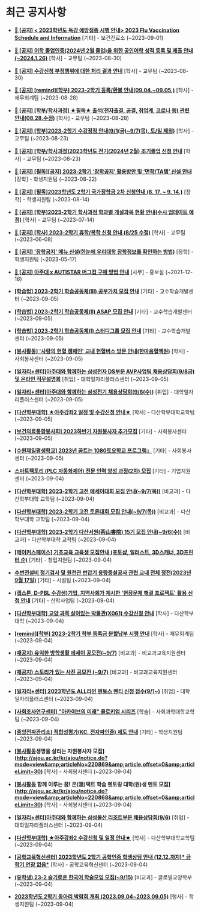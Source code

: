 # 최근 공지사항

* **[📌 [공지] &lt; 2023학년도 독감 예방접종 시행 안내&gt; 2023 Flu Vaccination Schedule and Information](http://ajou.ac.kr/kr/ajou/notice.do?mode=view&amp;articleNo=220764&amp;article.offset=0&amp;articleLimit=30)**
 [기타] - 보건진료소 (~2023-09-01)

* **[📌 [공지] 어학 졸업인증(2024년 2월 졸업)을 위한 공인어학 성적 등록 및 제출 안내 (~2024.1.26)](http://ajou.ac.kr/kr/ajou/notice.do?mode=view&amp;articleNo=220675&amp;article.offset=0&amp;articleLimit=30)**
 [학사] - 교무팀 (~2023-08-30)

* **[📌 [공지] 수강신청 부정행위에 대한 처리 결과 안내](http://ajou.ac.kr/kr/ajou/notice.do?mode=view&amp;articleNo=220673&amp;article.offset=0&amp;articleLimit=30)**
 [학사] - 교무팀 (~2023-08-30)

* **[📌 [공지] [remind][학부] 2023-2학기 등록/환불 안내(09.04.~09.05.)](http://ajou.ac.kr/kr/ajou/notice.do?mode=view&amp;articleNo=220608&amp;article.offset=0&amp;articleLimit=30)**
 [학사] - 재무회계팀 (~2023-08-28)

* **[📌 [공지] [학부/학사과정] ★필독★ 출석(전자출결, 공결, 취업계, 코로나 등) 관련 안내(08.28.수정)](http://ajou.ac.kr/kr/ajou/notice.do?mode=view&amp;articleNo=220586&amp;article.offset=0&amp;articleLimit=30)**
 [학사] - 교무팀 (~2023-08-28)

* **[📌 [공지] [학부]2023-2학기 수강정정 안내(9/1(금)~9/7(목), 토/일 제외)](http://ajou.ac.kr/kr/ajou/notice.do?mode=view&amp;articleNo=220411&amp;article.offset=0&amp;articleLimit=30)**
 [학사] - 교무팀 (~2023-08-23)

* **[📌 [공지] [학부/학사과정]2023학년도 전기(2024년 2월) 조기졸업 신청 안내](http://ajou.ac.kr/kr/ajou/notice.do?mode=view&amp;articleNo=220402&amp;article.offset=0&amp;articleLimit=30)**
 [학사] - 교무팀 (~2023-08-23)

* **[📌 [공지] [필독][공지] 2023-2학기 ‘장학공지’ 활용방안 및 ‘면학/TA탭’ 신설 안내](http://ajou.ac.kr/kr/ajou/notice.do?mode=view&amp;articleNo=220288&amp;article.offset=0&amp;articleLimit=30)**
 [장학] - 학생지원팀 (~2023-08-22)

* **[📌 [공지] [필독]2023학년도 2학기 국가장학금 2차 신청안내 (8. 17. ~ 9. 14.)](http://ajou.ac.kr/kr/ajou/notice.do?mode=view&amp;articleNo=220054&amp;article.offset=0&amp;articleLimit=30)**
 [장학] - 학생지원팀 (~2023-08-14)

* **[📌 [공지] [학부]2023-2학기 학사과정 학과별 개설과목 현황 안내(수시 업데이트 예정)](http://ajou.ac.kr/kr/ajou/notice.do?mode=view&amp;articleNo=219065&amp;article.offset=0&amp;articleLimit=30)**
 [학사] - 교무팀 (~2023-07-14)

* **[📌 [공지] [학사] 2023-2학기 휴학/복학 신청 안내 (8/25 수정)](http://ajou.ac.kr/kr/ajou/notice.do?mode=view&amp;articleNo=215587&amp;article.offset=0&amp;articleLimit=30)**
 [학사] - 교무팀 (~2023-06-08)

* **[📌 [공지] &#x27;장학공지&#x27; 메뉴 신설(한눈에 우리대학 장학정보를 확인하는 방법)](http://ajou.ac.kr/kr/ajou/notice.do?mode=view&amp;articleNo=214764&amp;article.offset=0&amp;articleLimit=30)**
 [장학] - 학생지원팀 (~2023-05-17)

* **[📌 [공지] 아주대 x AUTISTAR 머그컵 구매 방법 안내](http://ajou.ac.kr/kr/ajou/notice.do?mode=view&amp;articleNo=147976&amp;article.offset=0&amp;articleLimit=30)**
 [사무] - 홍보실 (~2021-12-16)

* **[[학습법] 2023-2학기 학습공동체(III) 공부가치 모집 안내](http://ajou.ac.kr/kr/ajou/notice.do?mode=view&amp;articleNo=220959&amp;article.offset=0&amp;articleLimit=30)**
 [기타] - 교수학습개발센터 (~2023-09-05)

* **[[학습법] 2023-2학기 학습공동체(II) ASAP 모집 안내](http://ajou.ac.kr/kr/ajou/notice.do?mode=view&amp;articleNo=220957&amp;article.offset=0&amp;articleLimit=30)**
 [기타] - 교수학습개발센터 (~2023-09-05)

* **[[학습법] 2023-2학기 학습공동체(I) 스터디그룹 모집 안내](http://ajou.ac.kr/kr/ajou/notice.do?mode=view&amp;articleNo=220956&amp;article.offset=0&amp;articleLimit=30)**
 [기타] - 교수학습개발센터 (~2023-09-05)

* **[[봉사활동] &#x27;사랑의 헌혈 캠페인&#x27; 교내 헌혈버스 방문 안내(한마음혈액원)](http://ajou.ac.kr/kr/ajou/notice.do?mode=view&amp;articleNo=220945&amp;article.offset=0&amp;articleLimit=30)**
 [학사] - 사회봉사센터 (~2023-09-05)

* **[[일자리+센터]아주대와 함께하는 삼성전자 DS부문 AVP사업팀 채용상담회(9/8금) 및 온라인 직무설명회](http://ajou.ac.kr/kr/ajou/notice.do?mode=view&amp;articleNo=220944&amp;article.offset=0&amp;articleLimit=30)**
 [취업] - 대학일자리플러스센터 (~2023-09-05)

* **[[일자리+센터]아주대와 함께하는 삼성전기 채용상담회(9/6(수))](http://ajou.ac.kr/kr/ajou/notice.do?mode=view&amp;articleNo=220943&amp;article.offset=0&amp;articleLimit=30)**
 [취업] - 대학일자리플러스센터 (~2023-09-05)

* **[[다산학부대학] ★아주강좌2 일정 및 수강신청 안내★](http://ajou.ac.kr/kr/ajou/notice.do?mode=view&amp;articleNo=220937&amp;article.offset=0&amp;articleLimit=30)**
 [학사] - 다산학부대학교학팀 (~2023-09-05)

* **[[보건의료통합봉사회] 2023하반기 자원봉사자 추가모집](http://ajou.ac.kr/kr/ajou/notice.do?mode=view&amp;articleNo=220936&amp;article.offset=0&amp;articleLimit=30)**
 [기타] - 사회봉사센터 (~2023-09-05)

* **[[수원제일평생학교] 2023년 꿈트는 1080토요학교 프로그램」](http://ajou.ac.kr/kr/ajou/notice.do?mode=view&amp;articleNo=220935&amp;article.offset=0&amp;articleLimit=30)**
 [기타] - 사회봉사센터 (~2023-09-05)

* **[스마트팩토리 (PLC 자동화제어) 전문 인력 양성 과정(2차) 모집](http://ajou.ac.kr/kr/ajou/notice.do?mode=view&amp;articleNo=220916&amp;article.offset=0&amp;articleLimit=30)**
 [기타] - 기업지원센터 (~2023-09-04)

* **[[다산학부대학] 2023-2학기 고전 에세이대회 모집 안내(~9/7(목))](http://ajou.ac.kr/kr/ajou/notice.do?mode=view&amp;articleNo=220913&amp;article.offset=0&amp;articleLimit=30)**
 [비교과] - 다산학부대학 교학팀 (~2023-09-04)

* **[[다산학부대학] 2023-2학기 고전 토론대회 모집 안내(~9/7(목))](http://ajou.ac.kr/kr/ajou/notice.do?mode=view&amp;articleNo=220911&amp;article.offset=0&amp;articleLimit=30)**
 [비교과] - 다산학부대학 교학팀 (~2023-09-04)

* **[[다산학부대학] 2023-2학기 다산서원(茶山書院) 15기 모집 안내(~9/6(수))](http://ajou.ac.kr/kr/ajou/notice.do?mode=view&amp;articleNo=220908&amp;article.offset=0&amp;articleLimit=30)**
 [비교과] - 다산학부대학 교학팀 (~2023-09-04)

* **[[메이커스페이스] 기초교육 교육생 모집안내 (포토샵, 일러스트, 3D스캐너, 3D프린터 순)](http://ajou.ac.kr/kr/ajou/notice.do?mode=view&amp;articleNo=220904&amp;article.offset=0&amp;articleLimit=30)**
 [기타] - 창업지원팀 (~2023-09-04)

* **[수변전설비 정기검사 및 원천관 변압기 용량증설공사 관련 교내 전체 정전(2023년 9월 17일)](http://ajou.ac.kr/kr/ajou/notice.do?mode=view&amp;articleNo=220893&amp;article.offset=0&amp;articleLimit=30)**
 [기타] - 시설팀 (~2023-09-04)

* **[(캡스톤, D-PBL 수강생)기업, 지역사회가 제시한 &#x27;현장문제 해결 프로젝트&#x27; 활용 신청 안내](http://ajou.ac.kr/kr/ajou/notice.do?mode=view&amp;articleNo=220890&amp;article.offset=0&amp;articleLimit=30)**
 [기타] - 산학사업팀 (~2023-09-04)

* **[[다산학부대학] 교양 과목 살아있는 박물관(X061) 수강신청 안내](http://ajou.ac.kr/kr/ajou/notice.do?mode=view&amp;articleNo=220888&amp;article.offset=0&amp;articleLimit=30)**
 [학사] - 다산학부대학 (~2023-09-04)

* **[[remind][학부] 2023-2학기 학부 등록금 분할납부 시행 안내](http://ajou.ac.kr/kr/ajou/notice.do?mode=view&amp;articleNo=220887&amp;article.offset=0&amp;articleLimit=30)**
 [학사] - 재무회계팀 (~2023-09-04)

* **[(재공지) 유익한 방학생활 에세이 공모전(~9/7)](http://ajou.ac.kr/kr/ajou/notice.do?mode=view&amp;articleNo=220886&amp;article.offset=0&amp;articleLimit=30)**
 [비교과] - 비교과교육지원센터 (~2023-09-04)

* **[(재공지) 스토리가 있는 사진 공모전 (~9/7)](http://ajou.ac.kr/kr/ajou/notice.do?mode=view&amp;articleNo=220885&amp;article.offset=0&amp;articleLimit=30)**
 [비교과] - 비교과교육지원센터 (~2023-09-04)

* **[[일자리+센터] 2023학년도 ALL라인 멘토스 멘티 신청 접수(9/1~)](http://ajou.ac.kr/kr/ajou/notice.do?mode=view&amp;articleNo=220883&amp;article.offset=0&amp;articleLimit=30)**
 [취업] - 대학일자리플러스센터 (~2023-09-04)

* **[[사회조사연구센터] &quot;아카이브의 미래&quot; 콜로키엄 시리즈](http://ajou.ac.kr/kr/ajou/notice.do?mode=view&amp;articleNo=220881&amp;article.offset=0&amp;articleLimit=30)**
 [학술] - 사회과학대학교학팀 (~2023-09-04)

* **[[중앙전파관리소] 적합성평가(KC, 전자파인증) 제도 안내](http://ajou.ac.kr/kr/ajou/notice.do?mode=view&amp;articleNo=220880&amp;article.offset=0&amp;articleLimit=30)**
 [기타] - 학생지원팀 (~2023-09-04)

* **[[봉사활동](9/5단체헌혈지원)생명을 살리는 자원봉사자 모집](http://ajou.ac.kr/kr/ajou/notice.do?mode=view&amp;articleNo=220869&amp;article.offset=0&amp;articleLimit=30)**
 [학사] - 사회봉사센터 (~2023-09-04)

* **[[봉사활동](재공지) 함께 이루는 꿈! 온(溫)택트 학습 멘토링 대학(원)생 멘토 모집](http://ajou.ac.kr/kr/ajou/notice.do?mode=view&amp;articleNo=220868&amp;article.offset=0&amp;articleLimit=30)**
 [학사] - 사회봉사센터 (~2023-09-04)

* **[[일자리+센터]아주대와 함께하는 삼성물산 리조트부문 채용상담회(9/6)](http://ajou.ac.kr/kr/ajou/notice.do?mode=view&amp;articleNo=220866&amp;article.offset=0&amp;articleLimit=30)**
 [취업] - 대학일자리플러스센터 (~2023-09-04)

* **[[다산학부대학] ★아주강좌2 수강신청 및 일정 안내★](http://ajou.ac.kr/kr/ajou/notice.do?mode=view&amp;articleNo=220861&amp;article.offset=0&amp;articleLimit=30)**
 [학사] - 다산학부대학교학팀 (~2023-09-04)

* **[[공학교육혁신센터] 2023학년도 2학기 공학인증 학생상담 안내 (12.12.까지)* 금학기 연장 없음*](http://ajou.ac.kr/kr/ajou/notice.do?mode=view&amp;articleNo=220855&amp;article.offset=0&amp;articleLimit=30)**
 [학사] - 공학교육혁신센터 (~2023-09-04)

* **[(유학생) 23-2 슬기로운 한국어 학술모임 모집(~9/15)](http://ajou.ac.kr/kr/ajou/notice.do?mode=view&amp;articleNo=220854&amp;article.offset=0&amp;articleLimit=30)**
 [비교과] - 글로벌교양학부 (~2023-09-04)

* **[2023학년도 2학기 동아리 박람회 개최 (2023.09.04~2023.09.05)](http://ajou.ac.kr/kr/ajou/notice.do?mode=view&amp;articleNo=220846&amp;article.offset=0&amp;articleLimit=30)**
 [행사] - 학생지원팀 (~2023-09-04)
